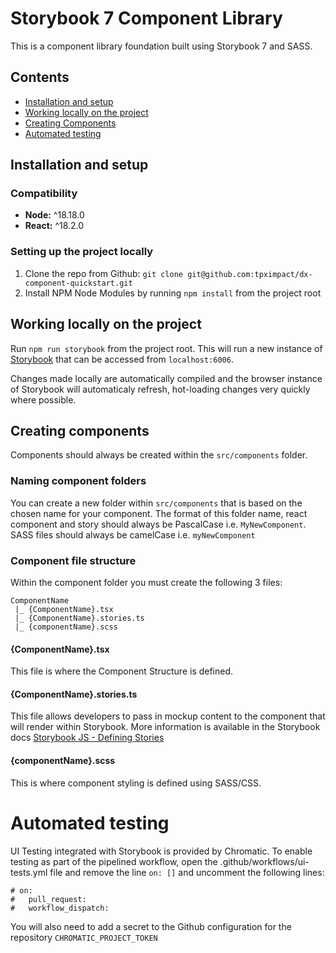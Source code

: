 # Storybook 7 Component Library

This is a component library foundation built using Storybook 7 and SASS.

## Contents

- [Installation and setup](#installation-and-setup)
- [Working locally on the project](#working-locally-on-the-project)
- [Creating Components](#creating-components)
- [Automated testing](#automated-testing)

## Installation and setup

### Compatibility

- **Node:** ^18.18.0
- **React:** ^18.2.0

### Setting up the project locally

1. Clone the repo from Github: `git clone git@github.com:tpximpact/dx-component-quickstart.git`
2. Install NPM Node Modules by running `npm install` from the project root

## Working locally on the project

Run `npm run storybook` from the project root. This will run a new instance of [Storybook](https://storybook.js.org/) that can be accessed from `localhost:6006`.

Changes made locally are automatically compiled and the browser instance of Storybook will automaticaly refresh, hot-loading changes very quickly where possible.

## Creating components

Components should always be created within the `src/components` folder.

### Naming component folders

You can create a new folder within `src/components` that is based on the chosen name for your component. The format of this folder name, react component and story should always be PascalCase i.e. `MyNewComponent`. SASS files should always be camelCase i.e. `myNewComponent`

### Component file structure

Within the component folder you must create the following 3 files:

```
ComponentName
 |_ {ComponentName}.tsx
 |_ {ComponentName}.stories.ts
 |_ {componentName}.scss
```

#### {ComponentName}.tsx

This file is where the Component Structure is defined.

#### {ComponentName}.stories.ts

This file allows developers to pass in mockup content to the component that will render within Storybook. More information is available in the Storybook docs [Storybook JS - Defining Stories](https://storybook.js.org/docs/react/writing-stories/introduction#defining-stories)

#### {componentName}.scss

This is where component styling is defined using SASS/CSS.

# Automated testing

UI Testing integrated with Storybook is provided by Chromatic. To enable testing as part of the pipelined workflow, open the .github/workflows/ui-tests.yml file and remove the line `on: []` and uncomment the following lines:

```
# on:
#   pull_request:
#   workflow_dispatch:
```

You will also need to add a secret to the Github configuration for the repository `CHROMATIC_PROJECT_TOKEN`
